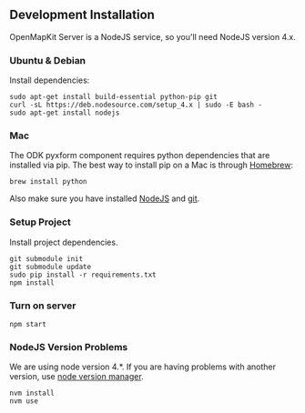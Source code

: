 ## Development Installation

OpenMapKit Server is a NodeJS service, so you'll need NodeJS version 4.x.

### Ubuntu & Debian

Install dependencies:

```
sudo apt-get install build-essential python-pip git
curl -sL https://deb.nodesource.com/setup_4.x | sudo -E bash -
sudo apt-get install nodejs
```

### Mac

The ODK pyxform component requires python dependencies that are installed via pip.
The best way to install pip on a Mac is through [Homebrew](http://brew.sh/):

```
brew install python
```

Also make sure you have installed [NodeJS](https://nodejs.org/) and [git](https://git-scm.com/book/en/v2/Getting-Started-Installing-Git).

### Setup Project

Install project dependencies.

```
git submodule init
git submodule update
sudo pip install -r requirements.txt
npm install
```


### Turn on server

```
npm start
```

### NodeJS Version Problems

We are using node version 4.*. If you are having problems with another
version, use [node version manager](https://github.com/creationix/nvm).

```
nvm install
nvm use
```
